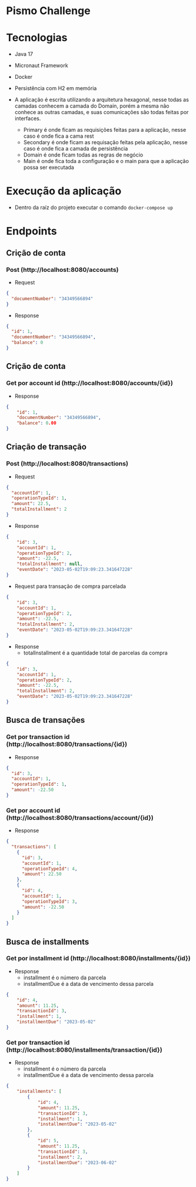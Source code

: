 # Pismo Challenge

# Tecnologias

- Java 17
- Micronaut Framework
- Docker
- Persistência com H2 em memória

- A aplicação é escrita utilizando a arquitetura hexagonal, nesse todas as camadas conhecem a camada do Domain, porém a 
mesma não conhece as outras camadas, e suas comunicações são todas feitas por interfaces. 
  - Primary é onde ficam as requisições feitas para a aplicação, nesse caso é onde fica a cama rest
  - Secondary é onde ficam as requisação feitas pela aplicação, nesse caso é onde fica a camada de persistência
  - Domain é onde ficam todas as regras de negócio
  - Main é onde fica toda a configuração e o main para que a aplicação possa ser executada

# Execução da aplicação

- Dentro da raíz do projeto executar o comando ``docker-compose up``

# Endpoints

## Crição de conta

### Post (http://localhost:8080/accounts)

- Request

```json
{
  "documentNumber": "34349566894"
}
```

- Response

```json
{
  "id": 1,
  "documentNumber": "34349566894",
  "balance": 0
}
```

## Crição de conta

### Get por account id (http://localhost:8080/accounts/{id})
- Response
```json
{
	"id": 1,
	"documentNumber": "34349566894",
	"balance": 0.00
}
```

## Criação de transação
### Post (http://localhost:8080/transactions)

- Request
```json
{
  "accountId": 1,
  "operationTypeId": 1,
  "amount": 22.5,
  "totalInstallment": 2
}
```

- Response
```json
{
	"id": 3,
	"accountId": 1,
	"operationTypeId": 2,
	"amount": -22.5,
	"totalInstallment": null,
	"eventDate": "2023-05-02T19:09:23.341647228"
}
```

- Request para transação de compra parcelada
```json
{
	"id": 3,
	"accountId": 1,
	"operationTypeId": 2,
	"amount": -22.5,
	"totalInstallment": 2,
	"eventDate": "2023-05-02T19:09:23.341647228"
}
```
- Response
  - totalInstallment é a quantidade total de parcelas da compra
```json
{
	"id": 3,
	"accountId": 1,
	"operationTypeId": 2,
	"amount": -22.5,
	"totalInstallment": 2,
	"eventDate": "2023-05-02T19:09:23.341647228"
}
```

## Busca de transações
### Get por transaction id (http://localhost:8080/transactions/{id})
- Response
```json
{
  "id": 3,
  "accountId": 1,
  "operationTypeId": 1,
  "amount": -22.50
}
```

### Get por account id (http://localhost:8080/transactions/account/{id})
- Response
```json
{
  "transactions": [
    {
      "id": 3,
      "accountId": 1,
      "operationTypeId": 4,
      "amount": 22.50
    },
    {
      "id": 4,
      "accountId": 1,
      "operationTypeId": 3,
      "amount": -22.50
    }
  ]
}
```

## Busca de installments
### Get por installment id (http://localhost:8080/installments/{id})
- Response
  - installment é o número da parcela
  - installmentDue é a data de vencimento dessa parcela
```json
{
	"id": 4,
	"amount": 11.25,
	"transactionId": 3,
	"installment": 1,
	"installmentDue": "2023-05-02"
}
```

### Get por transaction id (http://localhost:8080/installments/transaction/{id})

- Response
  - installment é o número da parcela
  - installmentDue é a data de vencimento dessa parcela
```json
{
	"installments": [
		{
			"id": 4,
			"amount": 11.25,
			"transactionId": 3,
			"installment": 1,
			"installmentDue": "2023-05-02"
		},
		{
			"id": 5,
			"amount": 11.25,
			"transactionId": 3,
			"installment": 2,
			"installmentDue": "2023-06-02"
		}
	]
}
```
